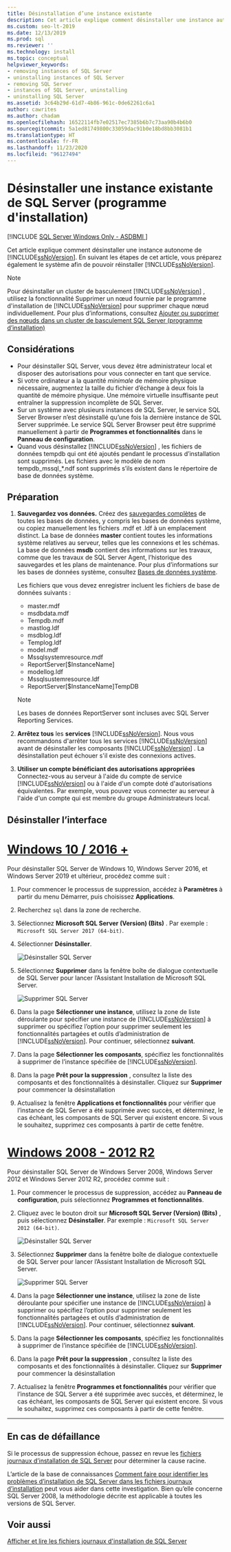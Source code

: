 ```yaml
---
title: Désinstallation d’une instance existante
description: Cet article explique comment désinstaller une instance autonome de SQL Server, qui prépare également le système afin que vous puissiez réinstaller SQL Server.
ms.custom: seo-lt-2019
ms.date: 12/13/2019
ms.prod: sql
ms.reviewer: ''
ms.technology: install
ms.topic: conceptual
helpviewer_keywords:
- removing instances of SQL Server
- uninstalling instances of SQL Server
- removing SQL Server
- instances of SQL Server, uninstalling
- uninstalling SQL Server
ms.assetid: 3c64b29d-61d7-4b86-961c-0de62261c6a1
author: cawrites
ms.author: chadam
ms.openlocfilehash: 16522114fb7e02517ec7385b6b7c73aa90b4b6b0
ms.sourcegitcommit: 5a1ed81749800c33059dac91b0e18bd8bb3081b1
ms.translationtype: HT
ms.contentlocale: fr-FR
ms.lasthandoff: 11/23/2020
ms.locfileid: "96127494"
---
```

# <a name="uninstall-an-existing-instance-of-sql-server-setup"></a>Désinstaller une instance existante de SQL Server (programme d'installation)
[!INCLUDE [SQL Server Windows Only - ASDBMI ](../../includes/applies-to-version/sql-windows-only-asdbmi.md)]

  Cet article explique comment désinstaller une instance autonome de [!INCLUDE[ssNoVersion](../../includes/ssnoversion-md.md)]. En suivant les étapes de cet article, vous préparez également le système afin de pouvoir réinstaller [!INCLUDE[ssNoVersion](../../includes/ssnoversion-md.md)].  
  
 > [!NOTE]
 > Pour désinstaller un cluster de basculement [!INCLUDE[ssNoVersion](../../includes/ssnoversion-md.md)] , utilisez la fonctionnalité Supprimer un nœud fournie par le programme d'installation de [!INCLUDE[ssNoVersion](../../includes/ssnoversion-md.md)] pour supprimer chaque nœud individuellement. Pour plus d’informations, consultez [Ajouter ou supprimer des nœuds dans un cluster de basculement SQL Server &#40;programme d’installation&#41;](../../sql-server/failover-clusters/install/add-or-remove-nodes-in-a-sql-server-failover-cluster-setup.md)  

## <a name="considerations"></a>Considérations

- Pour désinstaller SQL Server, vous devez être administrateur local et disposer des autorisations pour vous connecter en tant que service. 
- Si votre ordinateur a la quantité *minimale* de mémoire physique nécessaire, augmentez la taille du fichier d’échange à deux fois la quantité de mémoire physique. Une mémoire virtuelle insuffisante peut entraîner la suppression incomplète de SQL Server. 
- Sur un système avec plusieurs instances de SQL Server, le service SQL Server Browser n’est désinstallé qu’une fois la dernière instance de SQL Server supprimée. Le service SQL Server Browser peut être supprimé manuellement à partir de **Programmes et fonctionnalités** dans le **Panneau de configuration**. 
- Quand vous désinstallez [!INCLUDE[ssNoVersion](../../includes/ssnoversion-md.md)] , les fichiers de données tempdb qui ont été ajoutés pendant le processus d’installation sont supprimés. Les fichiers avec le modèle de nom tempdb_mssql_*.ndf sont supprimés s’ils existent dans le répertoire de base de données système. 
  

  
## <a name="prepare"></a>Préparation  
  
1.  **Sauvegardez vos données.** Créez des [sauvegardes complètes](../../relational-databases/backup-restore/create-a-full-database-backup-sql-server.md) de toutes les bases de données, y compris les bases de données système, ou copiez manuellement les fichiers .mdf et .ldf à un emplacement distinct. La base de données **master** contient toutes les informations système relatives au serveur, telles que les connexions et les schémas. La base de données **msdb** contient des informations sur les travaux, comme que les travaux de SQL Server Agent, l’historique des sauvegardes et les plans de maintenance. Pour plus d’informations sur les bases de données système, consultez [Bases de données système](../../relational-databases/backup-restore/back-up-and-restore-of-system-databases-sql-server.md). 
  
    Les fichiers que vous devez enregistrer incluent les fichiers de base de données suivants :  

    * master.mdf
    * msdbdata.mdf
    * Tempdb.mdf
    * mastlog.ldf
    * msdblog.ldf
    * Templog.ldf
    * model.mdf
    * Mssqlsystemresource.mdf
    * ReportServer[$InstanceName]
    * modellog.ldf
    * Mssqlsustemresource.ldf
    * ReportServer[$InstanceName]TempDB

    > [!NOTE]
    > Les bases de données ReportServer sont incluses avec SQL Server Reporting Services.   

 
1.  **Arrêtez tous** les **services** [!INCLUDE[ssNoVersion](../../includes/ssnoversion-md.md)]. Nous vous recommandons d'arrêter tous les services [!INCLUDE[ssNoVersion](../../includes/ssnoversion-md.md)] avant de désinstaller les composants [!INCLUDE[ssNoVersion](../../includes/ssnoversion-md.md)] . La désinstallation peut échouer s'il existe des connexions actives.  
  
1.  **Utiliser un compte bénéficiant des autorisations appropriées** Connectez-vous au serveur à l'aide du compte de service [!INCLUDE[ssNoVersion](../../includes/ssnoversion-md.md)] ou à l'aide d'un compte doté d'autorisations équivalentes. Par exemple, vous pouvez vous connecter au serveur à l'aide d'un compte qui est membre du groupe Administrateurs local.  
  
## <a name="uninstall"></a>Désinstaller l’interface 

# <a name="windows-10--2016-"></a>[Windows 10 / 2016 +](#tab/Windows10)

Pour désinstaller SQL Server de Windows 10, Windows Server 2016, et Windows Server 2019 et ultérieur, procédez comme suit : 

1. Pour commencer le processus de suppression, accédez à **Paramètres** à partir du menu Démarrer, puis choisissez **Applications**. 
1. Recherchez `sql` dans la zone de recherche. 
1. Sélectionnez **Microsoft SQL Server (Version) (Bits)** . Par exemple : `Microsoft SQL Server 2017 (64-bit)`.
1. Sélectionner **Désinstaller**.
 
    ![Désinstaller SQL Server](media/uninstall-an-existing-instance-of-sql-server-setup/uninstall-sql-server-windows-10.png)

1. Sélectionnez **Supprimer** dans la fenêtre boîte de dialogue contextuelle de SQL Server pour lancer l’Assistant Installation de Microsoft SQL Server. 

    ![Supprimer SQL Server](media/uninstall-an-existing-instance-of-sql-server-setup/remove-sql-2017.png)
  
1.  Dans la page **Sélectionner une instance**, utilisez la zone de liste déroulante pour spécifier une instance de [!INCLUDE[ssNoVersion](../../includes/ssnoversion-md.md)] à supprimer ou spécifiez l’option pour supprimer seulement les fonctionnalités partagées et outils d’administration de [!INCLUDE[ssNoVersion](../../includes/ssnoversion-md.md)]. Pour continuer, sélectionnez **suivant**.  
  
1.  Dans la page **Sélectionner les composants**, spécifiez les fonctionnalités à supprimer de l’instance spécifiée de [!INCLUDE[ssNoVersion](../../includes/ssnoversion-md.md)].  
  
1.  Dans la page **Prêt pour la suppression** , consultez la liste des composants et des fonctionnalités à désinstaller. Cliquez sur **Supprimer** pour commencer la désinstallation  
 
1. Actualisez la fenêtre **Applications et fonctionnalités** pour vérifier que l’instance de SQL Server a été supprimée avec succès, et déterminez, le cas échéant, les composants de SQL Server qui existent encore. Si vous le souhaitez, supprimez ces composants à partir de cette fenêtre. 

# <a name="windows-2008---2012-r2"></a>[Windows 2008 - 2012 R2](#tab/windows2012)

Pour désinstaller SQL Server de Windows Server 2008, Windows Server 2012 et Windows Server 2012 R2, procédez comme suit : 

1. Pour commencer le processus de suppression, accédez au **Panneau de configuration**, puis sélectionnez **Programmes et fonctionnalités**.
1. Cliquez avec le bouton droit sur **Microsoft SQL Server (Version) (Bits)** , puis sélectionnez **Désinstaller**. Par exemple : `Microsoft SQL Server 2012 (64-bit)`.  
  
    ![Désinstaller SQL Server](media/uninstall-an-existing-instance-of-sql-server-setup/uninstall-sql-server-windows-2012.png)

1. Sélectionnez **Supprimer** dans la fenêtre boîte de dialogue contextuelle de SQL Server pour lancer l’Assistant Installation de Microsoft SQL Server. 

    ![Supprimer SQL Server](media/uninstall-an-existing-instance-of-sql-server-setup/remove-sql-2012.png)
  
1.  Dans la page **Sélectionner une instance**, utilisez la zone de liste déroulante pour spécifier une instance de [!INCLUDE[ssNoVersion](../../includes/ssnoversion-md.md)] à supprimer ou spécifiez l’option pour supprimer seulement les fonctionnalités partagées et outils d’administration de [!INCLUDE[ssNoVersion](../../includes/ssnoversion-md.md)]. Pour continuer, sélectionnez **suivant**.  
  
1.  Dans la page **Sélectionner les composants**, spécifiez les fonctionnalités à supprimer de l’instance spécifiée de [!INCLUDE[ssNoVersion](../../includes/ssnoversion-md.md)].  
  
1.  Dans la page **Prêt pour la suppression** , consultez la liste des composants et des fonctionnalités à désinstaller. Cliquez sur **Supprimer** pour commencer la désinstallation  
 
1. Actualisez la fenêtre **Programmes et fonctionnalités** pour vérifier que l’instance de SQL Server a été supprimée avec succès, et déterminez, le cas échéant, les composants de SQL Server qui existent encore. Si vous le souhaitez, supprimez ces composants à partir de cette fenêtre. 

---

  
## <a name="in-the-event-of-failure"></a>En cas de défaillance  

Si le processus de suppression échoue, passez en revue les [fichiers journaux d’installation de SQL Server](../../database-engine/install-windows/view-and-read-sql-server-setup-log-files.md) pour déterminer la cause racine. 

L’article de la base de connaissances [Comment faire pour identifier les problèmes d’installation de SQL Server dans les fichiers journaux d’installation](https://support.microsoft.com/kb/955396/en-us) peut vous aider dans cette investigation. Bien qu’elle concerne SQL Server 2008, la méthodologie décrite est applicable à toutes les versions de SQL Server. 

  
## <a name="see-also"></a>Voir aussi  
 [Afficher et lire les fichiers journaux d'installation de SQL Server](../../database-engine/install-windows/view-and-read-sql-server-setup-log-files.md)  
  
  
